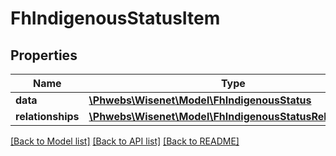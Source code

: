 # FhIndigenousStatusItem

## Properties
Name | Type | Description | Notes
------------ | ------------- | ------------- | -------------
**data** | [**\Phwebs\Wisenet\Model\FhIndigenousStatus**](FhIndigenousStatus.md) |  | [optional] 
**relationships** | [**\Phwebs\Wisenet\Model\FhIndigenousStatusRelationships**](FhIndigenousStatusRelationships.md) |  | [optional] 

[[Back to Model list]](../../README.md#documentation-for-models) [[Back to API list]](../../README.md#documentation-for-api-endpoints) [[Back to README]](../../README.md)

